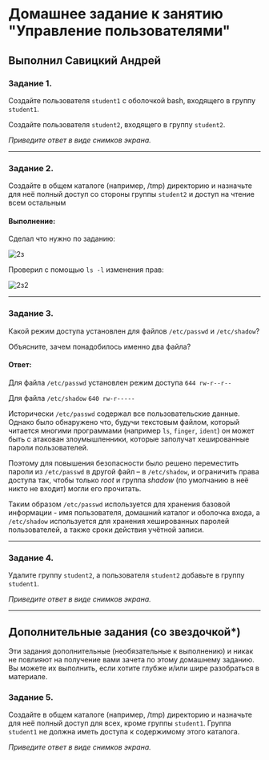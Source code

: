 # Домашнее задание к занятию "Управление пользователями"

## Выполнил Савицкий Андрей

### Задание 1.

Создайте пользователя `student1` с оболочкой bash, входящего в группу `student1`.

Создайте пользователя `student2`, входящего в группу `student2`.

*Приведите ответ в виде снимков экрана.*

------

### Задание 2.

Создайте в общем каталоге (например, /tmp) директорию и назначьте для неё полный доступ со стороны группы `student2` и доступ на чтение всем остальным

#### Выполнение:

Сделал что нужно по заданию: 

![2з](https://github.com/user-attachments/assets/03e5b1ac-ad1a-4386-9129-96d32b2d878a)



Проверил с помощью `ls -l` изменения прав:

![2з2](https://github.com/user-attachments/assets/e9a48bdf-8c43-4bfa-8a6f-73966a41d625)

------

### Задание 3.

Какой режим доступа установлен для файлов `/etc/passwd` и `/etc/shadow`?

Объясните, зачем понадобилось именно два файла?

#### Ответ:

Для файла `/etc/passwd` установлен режим доступа ``644 rw-r--r--`` 

 Для файла `/etc/shadow` ``640 rw-r-----`` 

Исторически `/etc/passwd` содержал все пользовательские данные. Однако было обнаружено что, будучи текстовым файлом, который читается многими программами (например `ls`, `finger`, `ident`) он может быть с атакован злоумышленники, которые заполучат хешированные пароли пользователей. 

Поэтому для повышения безопасности было решено переместить пароли из `/etc/passwd` в другой файл – в `/etc/shadow`, и ограничить права доступа так, чтобы только *root* и группа *shadow* (по умолчанию в неё никто не входит) могли его прочитать.  

Таким образом `/etc/passwd` используется для хранения базовой информации - имя пользователя, домашний каталог и оболочка входа, а `/etc/shadow` используется для хранения хешированных паролей пользователей, а также сроки действия учётной записи. 

------

### Задание 4.

Удалите группу `student2`, а пользователя `student2` добавьте в группу `student1`.

*Приведите ответ в виде снимков экрана.*

---

## Дополнительные задания (со звездочкой*)
Эти задания дополнительные (необязательные к выполнению) и никак не повлияют на получение вами зачета по этому домашнему заданию. Вы можете их выполнить, если хотите глубже и/или шире разобраться в материале.

### Задание 5.

Создайте в общем каталоге (например, /tmp) директорию и назначьте для неё полный доступ для всех, кроме группы `student1`.  Группа `student1` не должна иметь доступа к содержимому этого каталога.

*Приведите ответ в виде снимков экрана.*
